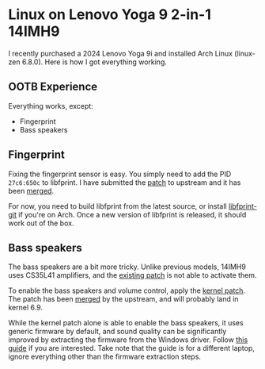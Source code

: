 # Linux on Lenovo Yoga 9 2-in-1 14IMH9

I recently purchased a 2024 Lenovo Yoga 9i and installed Arch Linux (linux-zen 6.8.0). Here is how I got everything working.

## OOTB Experience

Everything works, except:

- Fingerprint
- Bass speakers

## Fingerprint

Fixing the fingerprint sensor is easy. You simply need to add the PID `27c6:650c` to libfprint. I have submitted the [patch](fingerprint/0001-goodixmoc-Add-PID-0x650C.patch) to upstream and it has been [merged](https://gitlab.freedesktop.org/libfprint/libfprint/-/merge_requests/470).

For now, you need to build libfprint from the latest source, or install [libfprint-git](https://aur.archlinux.org/packages/libfprint-git) if you're on Arch. Once a new version of libfprint is released, it should work out of the box.

## Bass speakers

The bass speakers are a bit more tricky. Unlike previous models, 14IMH9 uses CS35L41 amplifiers, and the [existing patch](https://github.com/PJungkamp/yoga9-linux/) is not able to activate them.

To enable the bass speakers and volume control, apply the [kernel patch](speakers/0001-ALSA-hda-realtek-Add-quirk-for-Lenovo-Yoga-9-14IMH9.patch). The patch has been [merged](https://git.kernel.org/pub/scm/linux/kernel/git/tiwai/sound.git/commit/?id=9b714a59b719b1ba9382c092f0f7aa4bbe94eba1) by the upstream, and will probably land in kernel 6.9.

While the kernel patch alone is able to enable the bass speakers, it uses generic firmware by default, and sound quality can be significantly improved by extracting the firmware from the Windows driver. Follow [this guide](https://gist.github.com/masselstine/8fe9634b4c31cef07b8dfab089e4eb38#sound) if you are interested. Take note that the guide is for a different laptop, ignore everything other than the firmware extraction steps.
